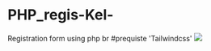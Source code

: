 # PHP_regis-Kel-
Registration form using php 
br
#prequiste
'Tailwindcss'
![](https://tailwindcss.com/)
